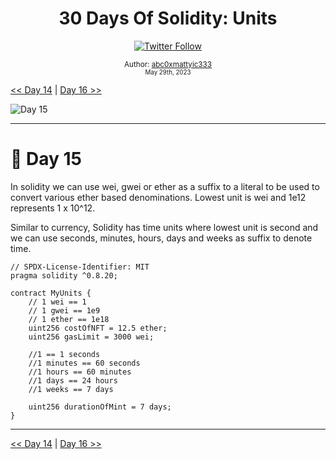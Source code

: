 <div align="center">
  <h1> 30 Days Of Solidity: Units</h1>
  <a class="header-badge" target="_blank" href="https://twitter.com/abc0xmattyic333">
  <img alt="Twitter Follow" src="https://img.shields.io/twitter/follow/abc0xmattyic333?style=social">
  </a>

<sub>Author:
<a href="https://github.com/abc0xmattyic333" target="_blank">abc0xmattyic333</a><br>
<small> May 29th, 2023</small>
</sub>

</div>

[<< Day 14](../Day%2014%20-%20Mappings/readme.md) | [Day 16 >>](../Day%2016%20-%20Require%20Statement/readme.md)

![Day 15](./cover.png)

---

# 📔 Day 15

In solidity we can use wei, gwei or ether as a suffix to a literal to be used to convert various ether based denominations. Lowest unit is wei and 1e12 represents 1 x 10^12.

Similar to currency, Solidity has time units where lowest unit is second and we can use seconds, minutes, hours, days and weeks as suffix to denote time.

```solidity
// SPDX-License-Identifier: MIT
pragma solidity ^0.8.20;

contract MyUnits {
    // 1 wei == 1
    // 1 gwei == 1e9
    // 1 ether == 1e18
    uint256 costOfNFT = 12.5 ether;
    uint256 gasLimit = 3000 wei;

    //1 == 1 seconds
    //1 minutes == 60 seconds
    //1 hours == 60 minutes
    //1 days == 24 hours
    //1 weeks == 7 days

    uint256 durationOfMint = 7 days;
}
```

---

[<< Day 14](../Day%2014%20-%20Mappings/readme.md) | [Day 16 >>](../Day%2016%20-%20Require%20Statement/readme.md)
